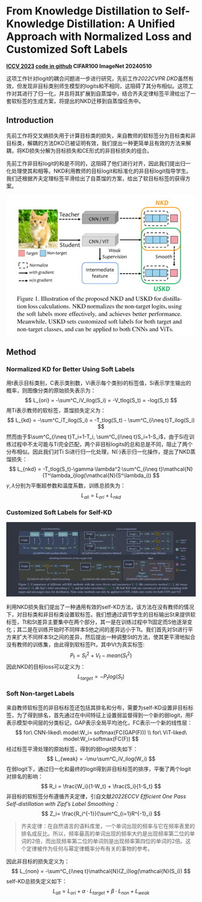 # From Knowledge Distillation to Self-Knowledge Distillation: A Unified Approach with Normalized Loss and Customized Soft Labels

**[ICCV 2023](https://openaccess.thecvf.com/content/ICCV2023/html/Yang_From_Knowledge_Distillation_to_Self-Knowledge_Distillation_A_Unified_Approach_with_ICCV_2023_paper.html)	[code in github](https://github.com/yzd-v/cls_KD)	CIFAR100  ImageNet	20240510**

这项工作针对logit的耦合问题进一步进行研究，先前工作*2022CVPR DKD*虽然有效，但发现非目标类别师生模型的logits和不相同，这阻碍了其分布相似。这项工作对其进行了归一化，并且将其扩展到自蒸馏中，结合齐夫定律标签平滑给出了一套软标签的生成方案，将提出的NKD迁移到自蒸馏任务中。

## Introduction

先前工作将交叉熵损失用于计算目标类的损失，来自教师的软标签分为目标类和非目标类，解耦的方法DKD已被证明有效，我们提出一种更简单且有效的方法来解耦，将KD损失分解为目标损失和CE形式的非目标损失的组合。

先前工作非目标logit的和是不同的，这阻碍了他们进行对齐，因此我们提出归一化处理使其和相等。NKD利用教师的目标logit和标准化的非目标logit指导学生。我们还根据齐夫定理标签平滑给出了自蒸馏的方案，给出了软目标标签的获得方案。

![image-20240505135509144](imgs/image-20240505135509144.png)

## Method

### Normalized KD for Better Using Soft Labels

用t表示目标类别，C表示类别数，Vi表示每个类别i的标签值，Si表示学生输出的概率，则图像分类的原始损失表示为：
$$
L_{ori} = -\sum^C_iV_ilog(S_i) = -V_tlog(S_t) = -log(S_t)
$$
用Ti表示教师的软标签，蒸馏损失定义为：
$$
L_{kd} = -\sum^C_iT_ilog(S_i) = -T_tlog(S_t) - \sum^C_{i\neq t}T_ilog(S_i)
$$
然而由于$\sum^C_{i\neq t}T_i=1-T_i, \sum^C_{i\neq t}S_i=1-S_i$，由于Si在训练过程中不太可能与Ti完全匹配，两个非目标logits的总和总是不同，阻止了两个分布相似。因此我们对Ti Si进行归一化处理，N(·)表示归一化操作，提出了NKD蒸馏损失：
$$
L_{nkd} = -T_tlog(S_t)-\gamma·\lambda^2·\sum^C_{i\neq t}\mathcal{N}(T^\lambda_i)log(\mathcal{N}(S^\lambda_i))
$$
$\gamma, \lambda$分别为平衡超参数和温度系数，训练总损失为：
$$
L_{all} = L_{ori} + L_{nkd}
$$

### Customized Soft Labels for Self-KD

![image-20240505135544227](imgs/image-20240505135544227.png)

利用NKD损失我们提出了一种通用有效的self-KD方法，该方法在没有教师的情况下，对目标类和非目标类设置软标签。我们想通过调节学生的目标输出St来提供软标签，Tt和St差异主要集中在两个部分，其一是在训练过程中Tt固定而S他逐渐变化；其二是在训练开始时不同样本S他之间的差异远小于Tt。我们首先对St进行平方来扩大不同样本St之间的差异，然后提出一种调整St的方法，使其更平滑地拟合没有教师的训练集，由此得到软标签Pt，其中Vt为真实标签:
$$
P_t = S^2_t + V_t - mean(S^2_t)
$$
因此NKD的目标loss可以定义为：
$$
L_{target} = -P_tlog(S_t)
$$

### Soft Non-target Labels

来自教师软标签的非目标标签还包括其排名和分布，需要为self-KD设置非目标标签，为了得到排名，首先通过在中间特征上设置弱监督得到一个新的弱logit，用F表示模型中间层的分类标记，GAP表示全局平均池化，FC表示一个新的线性层：
$$
for\ CNN-liked\ model:W_i= softmax(FC(GAP(F))) \\
for\ ViT-liked\ model:W_i=softmax(FC(F))
$$
经过标签平滑处理的原始标签，得到的弱logit损失如下：
$$
L_{weak} = -\mu·\sum^C_iV_ilog(W_i)
$$
在弱logit下，通过归一化和最终的logit得到非目标标签的排序，平衡了两个logit对排名的影响：
$$
R_i = \frac{W_i}{1-W_t} + \frac{S_i}{1-S_t}
$$
非目标的软标签分布遵循齐夫定律，引自文献*2022ECCV Efficient One Pass Self-distillation with Zipf’s Label Smoothing：*
$$
Z_i= \frac{R_i^{-1}}{\sum^C_{i=1}R^{-1}_i}
$$

> 齐夫定律：在自然语言的语料库里，一个单词出现的频率与它在频率表里的排名成反比。所以，频率最高的单词出现的频率大约是出现频率第二位的单词的2倍，而出现频率第二位的单词则是出现频率第四位的单词的2倍。这个定律被作为任何与幂定律概率分布有关的事物的参考。

因此非目标的损失定义为：
$$
L_{non} = -\sum^C_{i\neq t}\mathcal{N}(Z_i)log(\mathcal{N}(S_i))
$$
self-KD总损失定义如下：
$$
L_{all} = L_{ori} + \alpha·L_{target} + \beta·L_{non} + L_{weak}
$$
